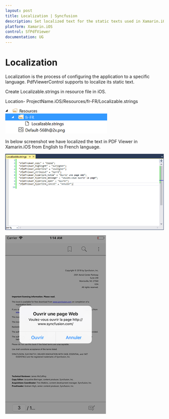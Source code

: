 ```yaml
---
layout: post
title: Localization | Syncfusion
description: Set localized text for the static texts used in Xamarin.iOS PDF viewer.
platform: Xamarin.iOS
control: SfPdfViewer
documentation: UG
---
```


# Localization 

Localization is the process of configuring the application to a specific language. PdfViewerControl supports to localize its static text.

Create Localizable.strings in resource file in iOS.

Location- ProjectName.iOS/Resources/fr-FR/Localizable.strings

![SfPdfViewer](pdfviewer_images/iosresources.png)

In below screenshot we have localized the text in PDF Viewer in Xamarin.iOS from English to French language.

![PDF Viewer with localized text](pdfviewer_images/localizationstrings.png)

![PDF Viewer in Xamarin.iOS](pdfviewer_images/localizationoutput.png)